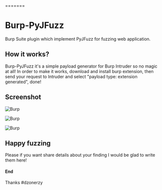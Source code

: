 =======
# Burp-PyJFuzz
Burp Suite plugin which implement PyJFuzz for fuzzing web application.

## How it works?
Burp-PyJFuzz it's a simple payload generator for Burp Intruder so no magic at all!
In order to make it works, download and install burp extension, then send your request to Intruder and select "payload type: extension generated", done!

## Screenshot
![Burp](https://s15.postimg.org/574yb5c7f/Schermata_2016_10_18_alle_10_39_18.png "Burp Suite Intruder")

![Burp](https://s21.postimg.org/57224kz87/Schermata_2016_10_20_alle_15_04_07.png "Burp Suite Tab")

![Burp](https://s29.postimg.org/qquuscz2v/Schermata_2016_12_13_alle_14_05_46.png "About")

## Happy fuzzing
Please if you want share details about your finding I would be glad to write them here!

#### End
Thanks
\#dzonerzy
